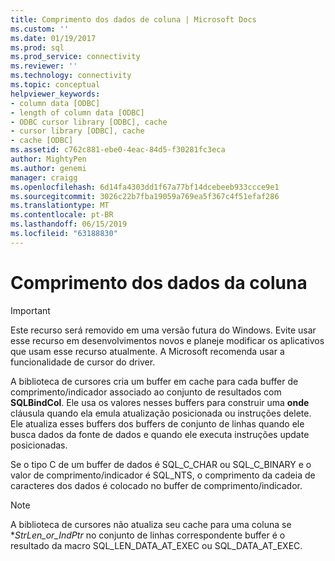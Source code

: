 ```yaml
---
title: Comprimento dos dados de coluna | Microsoft Docs
ms.custom: ''
ms.date: 01/19/2017
ms.prod: sql
ms.prod_service: connectivity
ms.reviewer: ''
ms.technology: connectivity
ms.topic: conceptual
helpviewer_keywords:
- column data [ODBC]
- length of column data [ODBC]
- ODBC cursor library [ODBC], cache
- cursor library [ODBC], cache
- cache [ODBC]
ms.assetid: c762c881-ebe0-4eac-84d5-f30281fc3eca
author: MightyPen
ms.author: genemi
manager: craigg
ms.openlocfilehash: 6d14fa4303dd1f67a77bf14dcebeeb933ccce9e1
ms.sourcegitcommit: 3026c22b7fba19059a769ea5f367c4f51efaf286
ms.translationtype: MT
ms.contentlocale: pt-BR
ms.lasthandoff: 06/15/2019
ms.locfileid: "63188830"
---
```

# <a name="length-of-column-data"></a>Comprimento dos dados da coluna
> [!IMPORTANT]  
>  Este recurso será removido em uma versão futura do Windows. Evite usar esse recurso em desenvolvimentos novos e planeje modificar os aplicativos que usam esse recurso atualmente. A Microsoft recomenda usar a funcionalidade de cursor do driver.  
  
 A biblioteca de cursores cria um buffer em cache para cada buffer de comprimento/indicador associado ao conjunto de resultados com **SQLBindCol**. Ele usa os valores nesses buffers para construir uma **onde** cláusula quando ela emula atualização posicionada ou instruções delete. Ele atualiza esses buffers dos buffers de conjunto de linhas quando ele busca dados da fonte de dados e quando ele executa instruções update posicionadas.  
  
 Se o tipo C de um buffer de dados é SQL_C_CHAR ou SQL_C_BINARY e o valor de comprimento/indicador é SQL_NTS, o comprimento da cadeia de caracteres dos dados é colocado no buffer de comprimento/indicador.  
  
> [!NOTE]  
>  A biblioteca de cursores não atualiza seu cache para uma coluna se **StrLen_or_IndPtr* no conjunto de linhas correspondente buffer é o resultado da macro SQL_LEN_DATA_AT_EXEC ou SQL_DATA_AT_EXEC.
